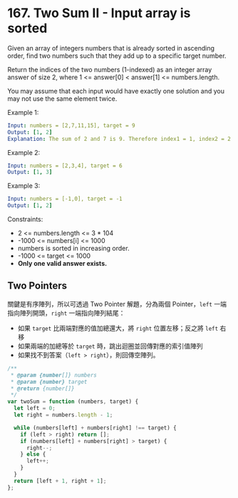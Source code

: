 # 167. Two Sum II - Input array is sorted

Given an array of integers numbers that is already sorted in ascending order, find two numbers such that they add up to a specific target number.

Return the indices of the two numbers (1-indexed) as an integer array answer of size 2, where 1 <= answer[0] < answer[1] <= numbers.length.

You may assume that each input would have exactly one solution and you may not use the same element twice.

Example 1:

```yml
Input: numbers = [2,7,11,15], target = 9
Output: [1, 2]
Explanation: The sum of 2 and 7 is 9. Therefore index1 = 1, index2 = 2.
```

Example 2:

```yml
Input: numbers = [2,3,4], target = 6
Output: [1, 3]
```

Example 3:

```yml
Input: numbers = [-1,0], target = -1
Output: [1, 2]
```

Constraints:

- 2 <= numbers.length <= 3 \* 104
- -1000 <= numbers[i] <= 1000
- numbers is sorted in increasing order.
- -1000 <= target <= 1000
- **Only one valid answer exists.**

## **Two Pointers**

關鍵是有序陣列，所以可透過 Two Pointer 解題，分為兩個 Pointer，`left` 一端指向陣列開頭，`right` 一端指向陣列結尾：

- 如果 `target` 比兩端對應的值加總還大，將 `right` 位置左移；反之將 `left` 右移
- 如果兩端的加總等於 `target` 時，跳出迴圈並回傳對應的索引值陣列
- 如果找不到答案（`left > right`），則回傳空陣列。

```js
/**
 * @param {number[]} numbers
 * @param {number} target
 * @return {number[]}
 */
var twoSum = function (numbers, target) {
  let left = 0;
  let right = numbers.length - 1;

  while (numbers[left] + numbers[right] !== target) {
    if (left > right) return [];
    if (numbers[left] + numbers[right] > target) {
      right--;
    } else {
      left++;
    }
  }
  return [left + 1, right + 1];
};
```

